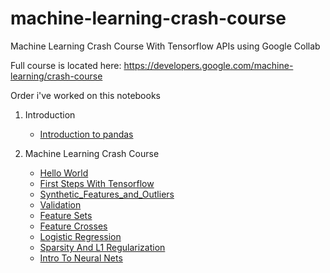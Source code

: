 # machine-learning-crash-course
Machine Learning Crash Course With Tensorflow APIs using Google Collab

Full course is located here: https://developers.google.com/machine-learning/crash-course

Order i've worked on this notebooks 

1. Introduction
    - [Introduction to pandas](intro_to_pandas.ipynb) 
  
2. Machine Learning Crash Course
    - [Hello World](hello_world.ipynb)
    - [First Steps With Tensorflow](first_steps_with_tensor_flow.ipynb)
    - [Synthetic_Features_and_Outliers](synthetic_features_and_outliers.ipynb)
    - [Validation](validation.ipynb)
    - [Feature Sets](feature_sets.ipynb)
    - [Feature Crosses](feature_crosses.ipynb)
    - [Logistic Regression](logistic_regression.ipynb)
    - [Sparsity And L1 Regularization](sparsity_and_l1_regularization.ipynb)
    - [Intro To Neural Nets](intro_to_neural_nets.ipynb)
